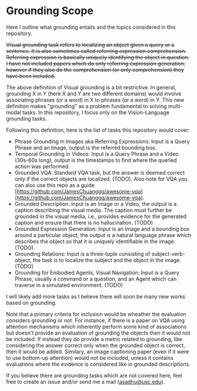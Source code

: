 # Grounding Scope

Here I outline what grounding entails and the topics considered in this repository.

~~Visual grounding task refers to localizing an object given a query or a sentence. It is also sometimes called referring expression comprehension. Referring expression is basically uniquely identifying the object in question. I have not included papers which do only referring expression generation, however if they also do the comprehension (or only comprehension) they have been included.~~

The above definition of Visual grounding is a bit restrictive. In general, grounding X in Y (here X and Y are two different domains) would involve associating phrases (or a word) in X to phrases (or a word) in Y. This new definition makes "grounding" as a problem fundamental to solving multi-modal tasks. In this repository, I focus only on the Vision-Language grounding tasks.

Following this definition, here is the list of tasks this repository would cover:
- Phrase Grounding in Images aka Referring Expressions: Input is a Query Phrase and an Image, output is the referred bounding box. 
- Temporal Grounding in Videos: Input is a Query Phrase and a Video (30s-60s long), output is the timestamps to find where the queried action was performed.
- Grounded VQA: Standard VQA task, but the answer is deemed correct only if the correct objects are localized. (TODO). Also note for VQA you can also use this repo as a guide [https://github.com/JamesChuanggg/awesome-vqa](https://github.com/JamesChuanggg/awesome-vqa).
- Grounded Description: Input is an Image or a Video, the output is a caption describing the visual media. The caption must further be grounded in the visual media, i.e., provides evidence for the generated caption and ensure that there is no hallucination. (TODO)
- Grounded Expression Generation: Input is an Image and a bounding box around a particular object, the output is a natural language phrase which describes the object so that it is uniquely identifiable in the image. (TODO).
- Grounding Relations: Input is a three-tuple consisting of subject-verb-object, the task is to localize the subject and the object in the image. (TODO)
- Grounding for Embodied Agents, Visual Navigation: Input is a Query Phrase, usually a command or a question, and an Agent which can traverse in a simulated environment. (TODO)

I will likely add more tasks as I believe there will soon be many new works based on grounding. 

Note that a primary criteria for inclusion would be wheather the evaluation considers grounding or not. For instance, if there is a paper on VQA using attention mechanisms which inherently perform some kind of associations but doesn't provide an evaluation of grounding the objects then it would not be included. If instead they do provide a metric related to grounding, like considering the answer correct only when the grounded object is correct, then it would be added. Similary, an image captioning paper (even if it were to use bottom-up attention) would not be included, unless it contains evaluations where the evidence is considered like in grounded descriptions.


If you believe there are grounding tasks which are not covered here, feel free to create an issue and/or send me a mail (asadhu@usc.edu).
